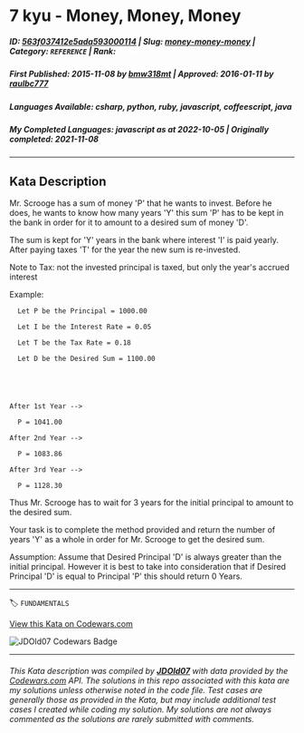 # 7 kyu - Money, Money, Money

##### **ID**: [563f037412e5ada593000114](https://www.codewars.com/kata/563f037412e5ada593000114) | **Slug**: [money-money-money](https://www.codewars.com/kata/563f037412e5ada593000114) | **Category**: `REFERENCE` | **Rank**: <span style="color:white">7 kyu</span>

##### **First Published**: 2015-11-08 ***by*** [bmw318mt](https://www.codewars.com/users/bmw318mt) | **Approved**: 2016-01-11 ***by*** [raulbc777](https://www.codewars.com/users/raulbc777)

##### **Languages Available**: csharp, python, ruby, javascript, coffeescript, java

##### **My Completed Languages**: javascript ***as at*** 2022-10-05 | **Originally completed**: 2021-11-08

---

## Kata Description


Mr. Scrooge has a sum of money 'P' that he wants to invest. Before he does, he wants to know how many years 'Y' this sum 'P' has to be kept in the bank in order for it to amount to a desired sum of money 'D'.



The sum is kept for 'Y' years in the bank where interest 'I' is paid yearly. After paying taxes 'T' for the year the new sum is re-invested.



Note to Tax: not the invested principal is taxed, but only the year's accrued interest



Example:



      Let P be the Principal = 1000.00      

      Let I be the Interest Rate = 0.05      

      Let T be the Tax Rate = 0.18      

      Let D be the Desired Sum = 1100.00





    After 1st Year -->

      P = 1041.00

    After 2nd Year -->

      P = 1083.86

    After 3rd Year -->

      P = 1128.30

  

Thus Mr. Scrooge has to wait for 3 years for the initial principal to amount to the desired sum.

 

Your task is to complete the method provided and return the number of years 'Y' as a whole in order for Mr. Scrooge to get the desired sum.  



Assumption: Assume that Desired Principal 'D' is always greater than the initial principal. However it is best to take into consideration that if Desired Principal 'D' is equal to Principal 'P' this should return 0 Years.

---


🏷 `FUNDAMENTALS`


[View this Kata on Codewars.com](https://www.codewars.com/kata/563f037412e5ada593000114)

![](https://www.codewars.com/users/jdold07/badges/large "JDOld07 Codewars Badge")

---

###### *This Kata description was compiled by [**JDOld07**](https://tpstech.dev) with data provided by the [Codewars.com](https://www.codewars.com) API.  The solutions in this repo associated with this kata are my solutions unless otherwise noted in the code file.  Test cases are generally those as provided in the Kata, but may include additional test cases I created while coding my solution.  My solutions are not always commented as the solutions are rarely submitted with comments.*
